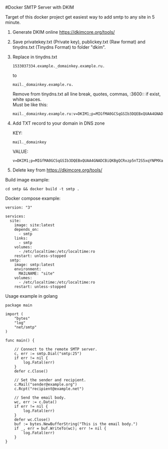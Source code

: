 #Docker SMTP Server with DKIM

Target of this docker project get easiest way to add smtp to any site in 5 minute.


1. Generate DKIM online https://dkimcore.org/tools/
2. Save privatekey.txt (Private key), publickey.txt (Raw format) and tinydns.txt (Tinydns Format)
to folder "dkim".
3. Replace in tinydns.txt  
    ```
    1533037334.example._domainkey.example.ru.
    ```  
    to  
    ```
    mail._domainkey.example.ru.
    ```  
    Remove from tinydns.txt all line break, quotes, commas, :3600:: if exist, white spaces.   
    Must be like this:  
    ```
    mail._domainkey.example.ru:v=DKIM1;p=MIGfMA0GCSqGSIb3DQEBxQUAA4GNADCBiQKBgQCRxzp5nT2S5xqYNPMXaHzx9FZdO+QKiZse6tOTcDeZbRzR9I/oEzMgbuDoWwQ2SsCfvlx7lzxKjDaKkbl3rxnSF1wpSre7AMqM9nZq7b5kX+YzWXzuTiwCMBl6bbnAi/x+qePV9lURJVu5YcblYYOAqWZ/3F/8DDRFGeBjDwcwIDAQAB
    ```
      
4. Add TXT record to your domain in DNS zone    
    
    KEY:   
    ```
    mail._domainkey
    ```   
    
    VALUE:   
    ```
    v=DKIM1;p=MIGfMA0GCSqGSIb3DQEBxQUAA4GNADCBiQKBgQCRxzp5nT2S5xqYNPMXaHzx9FZdO+QKiZse6tOTcDeZbRzR9I/oEzMgbuDoWwQ2SsCfvlx7lzxKjDaKkbl3rxnSF1wpSre7AMqM9nZq7b5kX+YzWXzuTiwCMBl6bbnAi/x+qePV9lURJVu5YcblYYOAqWZ/3F/8DDRFGeBjDwcwIDAQAB
    ```   
    
5. Delete key from https://dkimcore.org/tools/



Build image example:
```
cd smtp && docker build -t smtp .
```

Docker compose example:

```
version: "3"

services:
  site:
    image: site:latest
    depends_on:
      - smtp
    links:
      - smtp
    volumes:
      - /etc/localtime:/etc/localtime:ro
    restart: unless-stopped
  smtp:
    image: smtp:latest
    environment:
      MAILNAME: "site"
    volumes:
      - /etc/localtime:/etc/localtime:ro
    restart: unless-stopped
```

Usage example in golang
```
package main

import (
	"bytes"
	"log"
	"net/smtp"
)

func main() {
	
	// Connect to the remote SMTP server.
	c, err := smtp.Dial("smtp:25")
	if err != nil {
		log.Fatal(err)
	}
	defer c.Close()
	
	// Set the sender and recipient.
	c.Mail("sender@example.org")
	c.Rcpt("recipient@example.net")
	
	// Send the email body.
	wc, err := c.Data()
	if err != nil {
		log.Fatal(err)
	}
	defer wc.Close()
	buf := bytes.NewBufferString("This is the email body.")
	if _, err = buf.WriteTo(wc); err != nil {
		log.Fatal(err)
	}
}
```


